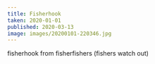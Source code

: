 ```yaml
---
title: Fisherhook
taken: 2020-01-01
published: 2020-03-13
image: images/20200101-220346.jpg
---
```


fisherhook from fisherfishers (fishers watch out)
